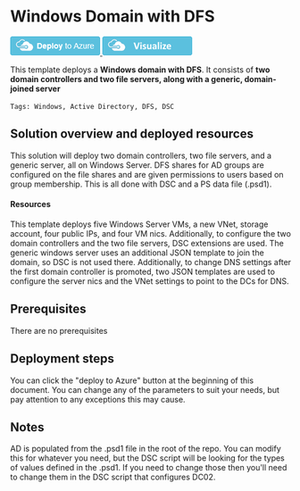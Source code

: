 # Windows Domain with DFS

<a href="https://portal.azure.com/#create/Microsoft.Template/uri/https%3A%2F%2Fraw.githubusercontent.com%2Foradcliffe%2FAzureRm-Windows-Domain%2F2018branch%2Fazuredeploy.json" target="_blank">
<img src="https://raw.githubusercontent.com/Azure/azure-quickstart-templates/master/1-CONTRIBUTION-GUIDE/images/deploytoazure.png"/>
</a>
<a href="http://armviz.io/#/?load=https%3A%2F%2Fraw.githubusercontent.com%2Foradcliffe%2FAzureRm-Windows-Domain%2F2018branch%2Fazuredeploy.json" target="_blank">
<img src="https://raw.githubusercontent.com/Azure/azure-quickstart-templates/master/1-CONTRIBUTION-GUIDE/images/visualizebutton.png"/>
</a>

This template deploys a **Windows domain with DFS**. It consists of **two domain controllers and two file servers, along with a generic, domain-joined server**

`Tags: Windows, Active Directory, DFS, DSC`

## Solution overview and deployed resources

This solution will deploy two domain controllers, two file servers, and a generic server, all on Windows Server.  DFS shares for AD groups are configured on the file shares and are given permissions to users based on group membership.  This is all done with DSC and a PS data file (.psd1).

#### Resources

This template deploys five Windows Server VMs, a new VNet, storage account, four public IPs, and four VM nics.  Additionally, to configure the two domain controllers and the two file servers, DSC extensions are used.  The generic windows server uses an additional JSON template to join the domain, so DSC is not used there.  Additionally, to change DNS settings after the first domain controller is promoted, two JSON templates are used to configure the server nics and the VNet settings to point to the DCs for DNS.

## Prerequisites

There are no prerequisites

## Deployment steps

You can click the "deploy to Azure" button at the beginning of this document.  You can change any of the parameters to suit your needs, but pay attention to any exceptions this may cause.

## Notes

AD is populated from the .psd1 file in the root of the repo.  You can modify this for whatever you need, but the DSC script will be looking for the types of values defined in the .psd1.  If you need to change those then you'll need to change them in the DSC script that configures DC02.
